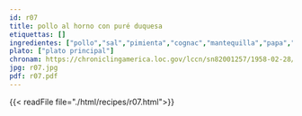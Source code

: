 ```yaml
---
id: r07
title: pollo al horno con puré duquesa
etiquettas: []
ingredientes: ["pollo","sal","pimienta","cognac","mantequilla","papa","agua","nuez moscada","huevo","crema de leche","queso"]
plato: ["plato principal"]
chronam: https://chroniclingamerica.loc.gov/lccn/sn82001257/1958-02-28/ed-1/seq-5/
jpg: r07.jpg
pdf: r07.pdf
---
```


{{< readFile file="./html/recipes/r07.html">}}
